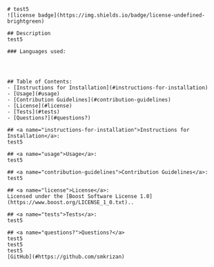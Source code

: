 
    # test5
    ![license badge](https://img.shields.io/badge/license-undefined-brightgreen)

    ## Description
    test5

    ### Languages used:
    
              
        

    ## Table of Contents:
    - [Instructions for Installation](#instructions-for-installation)
    - [Usage](#usage)
    - [Contribution Guidelines](#contribution-guidelines)
    - [License](#license)
    - [Tests](#tests)
    - [Questions?](#questions?)

    ## <a name="instructions-for-installation">Instructions for Installation</a>:
    test5

    ## <a name="usage">Usage</a>:
    test5
    
    ## <a name="contribution-guidelines">Contribution Guidelines</a>:
    test5

    ## <a name="license">License</a>:
    Licensed under the [Boost Software License 1.0](https://www.boost.org/LICENSE_1_0.txt)..

    ## <a name="tests">Tests</a>:
    test5

    ## <a name="questions?">Questions?</a>
    test5
    test5
    test5
    [GitHub](#https://github.com/smkrizan)

    